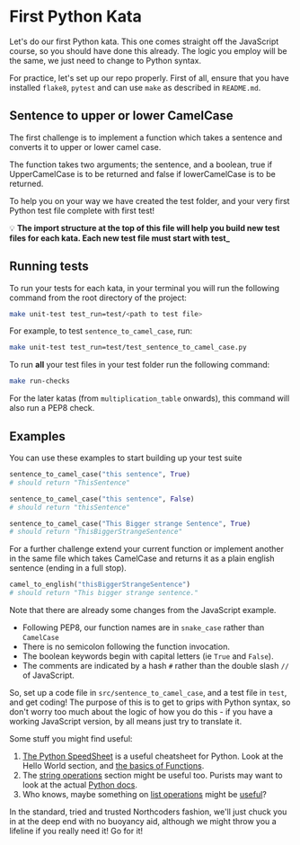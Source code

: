 # First Python Kata

Let's do our first Python kata. This one comes straight off the JavaScript course, so you should have done this already. The logic you employ will be the same, we just need to change to Python syntax.

For practice, let's set up our repo properly. First of all, ensure that you have installed `flake8`, `pytest` and can use `make` as described in `README.md`.

## Sentence to upper or lower CamelCase

The first challenge is to implement a function which takes a sentence and converts it to upper or lower camel case.

The function takes two arguments; the sentence, and a boolean, true if UpperCamelCase is to be returned and false if lowerCamelCase is to be returned.

To help you on your way we have created the test folder, and your very first Python test file complete with first test!

💡 **The import structure at the top of this file will help you build new test files for each kata. Each new test file must start with test\_**

## Running tests

To run your tests for each kata, in your terminal you will run the following command from the root directory of the project:

```bash
make unit-test test_run=test/<path to test file>
```

<!-- make unit-test test_run=test/test_sentence_to_camel_case.py -->

For example, to test `sentence_to_camel_case`, run:

```bash
make unit-test test_run=test/test_sentence_to_camel_case.py
```

To run **all** your test files in your test folder run the following command:

```bash
make run-checks
```

For the later katas (from `multiplication_table` onwards), this command will also run a PEP8 check.

## Examples

You can use these examples to start building up your test suite

```python
sentence_to_camel_case("this sentence", True)
# should return "ThisSentence"
```

```python
sentence_to_camel_case("this sentence", False)
# should return "thisSentence"
```

```python
sentence_to_camel_case("This Bigger strange Sentence", True)
# should return "ThisBiggerStrangeSentence"
```

For a further challenge extend your current function or implement another in the same file which takes CamelCase and returns it as a plain english sentence (ending in a full stop).

```python
camel_to_english("thisBiggerStrangeSentence")
# should return "This bigger strange sentence."
```

Note that there are already some changes from the JavaScript example.

- Following PEP8, our function names are in `snake_case` rather than `CamelCase`
- There is no semicolon following the function invocation.
- The boolean keywords begin with capital letters (ie `True` and `False`).
- The comments are indicated by a hash `#` rather than the double slash `//` of JavaScript.

So, set up a code file in `src/sentence_to_camel_case`, and a test file in `test`, and get coding! The purpose of this is to get to grips with Python syntax, so don't worry too much about the logic of how you do this - if you have a working JavaScript version, by all means just try to translate it.

Some stuff you might find useful:

1. [The Python SpeedSheet](https://speedsheet.io/s/python) is a useful cheatsheet for Python. Look at the Hello World section, and [the basics of Functions](https://speedsheet.io/s/python?q=functions-only).
1. The [string operations](https://speedsheet.io/s/python?q=strings-only#T7xJ) section might be useful too. Purists may want to look at the actual [Python docs](https://docs.python.org/3/library/string.html).
1. Who knows, maybe something on [list operations](https://speedsheet.io/s/python?q=list-only#hCt6) might be [useful](https://docs.python.org/3/tutorial/datastructures.html)?

In the standard, tried and trusted Northcoders fashion, we'll just chuck you in at the deep end with no buoyancy aid, although we might throw you a lifeline if you really need it! Go for it!
